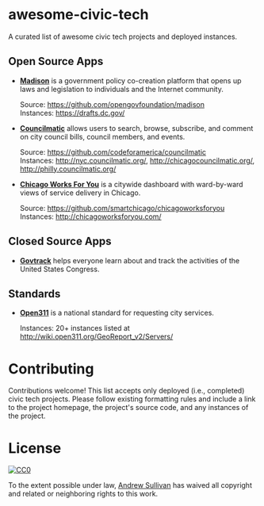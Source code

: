 # awesome-civic-tech

A curated list of awesome civic tech projects and deployed instances.

## Open Source Apps

- [**Madison**](http://opengovfoundation.org/projects/madison-project/) is a government policy co-creation platform that opens up laws and legislation to individuals and the Internet community.

  Source: https://github.com/opengovfoundation/madison  
  Instances: https://drafts.dc.gov/

- [**Councilmatic**](http://www.councilmatic.org/) allows users to search, browse, subscribe, and comment on city council bills, council members, and events.

  Source: https://github.com/codeforamerica/councilmatic  
  Instances: http://nyc.councilmatic.org/, http://chicagocouncilmatic.org/, http://philly.councilmatic.org/

- [**Chicago Works For You**](http://chicagoworksforyou.com/) is a citywide dashboard with ward-by-ward views of service delivery in Chicago.

  Source: https://github.com/smartchicago/chicagoworksforyou  
  Instances: http://chicagoworksforyou.com/

## Closed Source Apps

- [**Govtrack**](https://www.govtrack.us/) helps everyone learn about and track the activities of the United States Congress.

## Standards

- [**Open311**](http://www.open311.org/) is a national standard for requesting city services.

  Instances: 20+ instances listed at http://wiki.open311.org/GeoReport_v2/Servers/
  
# Contributing

Contributions welcome! This list accepts only deployed (i.e., completed) civic tech projects. Please follow existing formatting rules and include a link to the project homepage, the project's source code, and any instances of the project.


# License

[![CC0](http://i.creativecommons.org/p/zero/1.0/88x31.png)](http://creativecommons.org/publicdomain/zero/1.0/)

To the extent possible under law, [Andrew Sullivan](https://github.com/licyeus) has waived all copyright and related or neighboring rights to this work.
